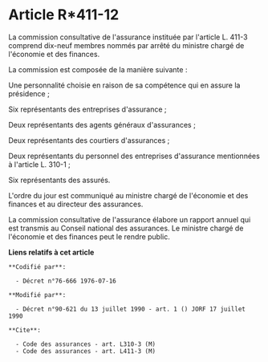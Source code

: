 # Article R*411-12

La commission consultative de l'assurance instituée par l'article L. 411-3 comprend dix-neuf membres nommés par arrêté du
ministre chargé de l'économie et des finances.

La commission est composée de la manière suivante :

Une personnalité choisie en raison de sa compétence qui en assure la présidence ;

Six représentants des entreprises d'assurance ;

Deux représentants des agents généraux d'assurances ;

Deux représentants des courtiers d'assurances ;

Deux représentants du personnel des entreprises d'assurance mentionnées à l'article L. 310-1 ;

Six représentants des assurés.

L'ordre du jour est communiqué au ministre chargé de l'économie et des finances et au directeur des assurances.

La commission consultative de l'assurance élabore un rapport annuel qui est transmis au Conseil national des assurances. Le
ministre chargé de l'économie et des finances peut le rendre public.

**Liens relatifs à cet article**

	**Codifié par**:

	  - Décret n°76-666 1976-07-16

	**Modifié par**:

	  - Décret n°90-621 du 13 juillet 1990 - art. 1 () JORF 17 juillet 1990

	**Cite**:

	  - Code des assurances - art. L310-3 (M)
	  - Code des assurances - art. L411-3 (M)
